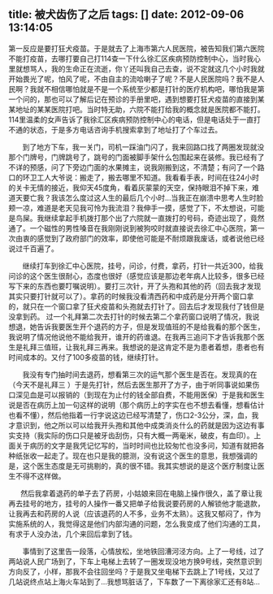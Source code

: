 title: 被犬齿伤了之后
tags: []
date: 2012-09-06 13:14:05
---

<p>第一反应是要打狂犬疫苗。于是就去了上海市第六人民医院，被告知我们第六医院不能打疫苗，去哪打要自己打114查一下什么徐汇区疾病预防控制中心，当时我心里就想骂人，我的生命正在流逝，你丫还叫我自己去查，说不定就这几个小时我就开始畏光了呢，怕风了呢，不由自主的流哈喇子了呢？不是人民医院吗？我不是人民啊？我就不相信哪怕就是不是一个系统至少都是打针的医疗机构吧，哪怕我是第一个问的，那也可以了解后记在预诊的手册里吧，遇到想要打狂犬疫苗的直接到某某地址的某某医院打吧。当时特无助，六院不能打给我的概念就是医院都不能打。114里温柔的女声告诉了我徐汇区疾病预防控制中心的电话，但是电话处于一直打不通的状态，于是多方电话咨询手机搜索拿到了地址打了个车过去。

&nbsp;&nbsp;&nbsp;&nbsp;&nbsp;&nbsp;&nbsp;到了地方下车，我一关门，司机一踩油门闪了，我来回路口找了两圈发现就没那个门牌号，门牌跳号了，跳号的门面被脚手架什么包围起来在装修。我已经有了不详的预感，问了下旁边门面的水果摊主，说我刚搬到这，不清楚；有问了一个路口的环卫工人大爷说：搬走了，搬去哪里不知道。我看看手表，时间在往24小时的关卡无情的接近，我仰天45度角，看着灰蒙蒙的天空，保持眼泪不掉下来，难道天要亡我？我该怎么度过这人生的最后几个小时…当我正在崩溃中思考人生时脸颊一凉，难道是老天见我可怜为我流泪？我伸手一摸，感觉了下，不太想说，可能是鸟屎。我继续拿起手机拨打那个出了六院就一直拨打的号码，奇迹出现了，竟然通了。一个磁性的男性嗓音在我刚刚说到被狗咬时就直接说去徐汇中心医院，第一次由衷的感觉到了政府部门的效率，即使他可能是不耐烦跟我废话，或者说他已经说过千百遍了。

&nbsp;&nbsp;&nbsp;&nbsp;&nbsp;&nbsp;&nbsp;继续打车到徐汇中心医院，挂号，问诊，付费，拿药，打针一共近300，给我问诊的这个医生很耐心，态度也很好（感觉应该是那边老年病人比较多，很多已经写下来的东西也要叮嘱说明）。要打三次针，开了头孢和其他的药（回去我才发现其实只要打针就可以了）。拿药的时候我没看清西药和中成药是分开两个窗口拿的，就只在一个窗口拿了狂犬疫苗和头孢就去打针了。回去后才发现我付了钱但是没拿到药。
过一个礼拜第二次去打针的时候去第二个拿药窗口说明了情况，我说想退，她告诉我要医生开个退药的方子，但是发现值班的不是给我看的那个医生，我说明了情况他说他不能给我开，谁开的药谁退。在我再三追问下才告诉我那个医生是礼拜三值班，让我礼拜三再来。我想说的是这肯定不是为患者着想，患者也有时间成本的。又付了100多疫苗的钱，继续打针。

&nbsp;&nbsp;&nbsp;&nbsp;&nbsp;&nbsp;&nbsp;我没有专门抽时间去退药，想看第三次的运气那个医生是否在。发现真的在（今天不是礼拜三&nbsp;）于是先打针，然后去医生那开了方子，由于听同事说如果伤口深见血是可以报销的（到现在为止付的钱全部自费，不能用医保）于是我和医生说是否在病历上加一句这样的说明（那个病历上的字实在也不想去看懂，想看估计也看不懂），然后他指着一行字说这边已经写清楚了，伤口2-3公分，深，血，我才意识到，他之所以可以给我开头孢和其他中成类消炎什么的药就是因为这边有事实支持（我实际的伤口只是被牙齿刮伤，只有大概一两毫米，破皮，有血印）。上面关于病历的文字是我凭记忆写的，当时时间也比较匆忙也没多问，知道有就把各种纸张收一起走了。现在也只是我的臆测，没有说这个医生的意思，我想强调的是，这个医生态度是无可挑剔的，真的很不错。我其实想说的是这个医疗制度让医生不得不这样做。

&nbsp;&nbsp;&nbsp;&nbsp;&nbsp;&nbsp;然后我拿着退药的单子去了药房，小姑娘来回在电脑上操作很久，盖了章让我再去挂号的地方，挂号的人操作一番又把单子给我说要药房的人解锁他才能退款，让我再去和药房的人说（应该退药的人不多，业务不太熟）。这我又郁闷了，作为实施系统的人，我觉得这是他们内部沟通的问题，怎么我变成了他们沟通的工具，有求于人没办法，几个来回后拿到了钱。

&nbsp;&nbsp;&nbsp;&nbsp;&nbsp;&nbsp;&nbsp;事情到了这里告一段落，心情放松，坐地铁回漕河泾方向。上了一号线，过了两站说人民广场到了，下车上电梯上去转了一圈发现没地方换9号线，突然意识到方向反了，小样，那我不会往回坐吗？于是我又坐电梯下去跳上了1号线，又过了几站说终点站上海火车站到了…我想骂脏话了，下车数了一下离徐家汇还有8站…

</p></p>
